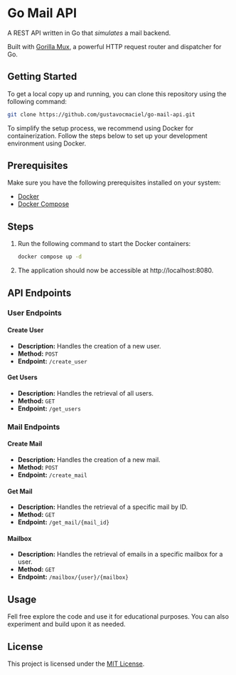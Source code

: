 # Go Mail API

A REST API  written in Go that *simulates* a mail backend.

Built with [Gorilla Mux](https://github.com/gorilla/mux), a powerful HTTP request router and dispatcher for Go.


## Getting Started

To get a local copy up and running, you can clone this repository using the following command:

```bash
git clone https://github.com/gustavocmaciel/go-mail-api.git
```

To simplify the setup process, we recommend using Docker for containerization. Follow the steps below to set up your development environment using Docker.

## Prerequisites

Make sure you have the following prerequisites installed on your system:

- [Docker](https://www.docker.com/get-started)
- [Docker Compose](https://docs.docker.com/compose/install/)

## Steps
1. Run the following command to start the Docker containers:

   ```bash
   docker compose up -d
   ```

2. The application should now be accessible at http://localhost:8080.



## API Endpoints

### User Endpoints

#### Create User

- **Description:** Handles the creation of a new user.
- **Method:** `POST`
- **Endpoint:** `/create_user`

#### Get Users

- **Description:** Handles the retrieval of all users.
- **Method:** `GET`
- **Endpoint:** `/get_users`

### Mail Endpoints

#### Create Mail

- **Description:** Handles the creation of a new mail.
- **Method:** `POST`
- **Endpoint:** `/create_mail`

#### Get Mail

- **Description:** Handles the retrieval of a specific mail by ID.
- **Method:** `GET`
- **Endpoint:** `/get_mail/{mail_id}`

#### Mailbox

- **Description:** Handles the retrieval of emails in a specific mailbox for a user.
- **Method:** `GET`
- **Endpoint:** `/mailbox/{user}/{mailbox}`

## Usage

Fell free explore the code and use it for educational purposes. You can also experiment and build upon it as needed.

## License

This project is licensed under the [MIT License](LICENSE).
